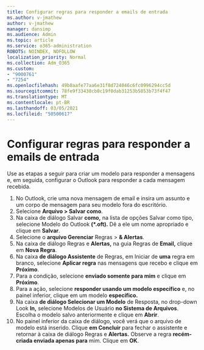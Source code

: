 ```yaml
---
title: Configurar regras para responder a emails de entrada
ms.author: v-jmathew
author: v-jmathew
manager: dansimp
ms.audience: Admin
ms.topic: article
ms.service: o365-administration
ROBOTS: NOINDEX, NOFOLLOW
localization_priority: Normal
ms.collection: Adm_O365
ms.custom:
- "9000761"
- "7254"
ms.openlocfilehash: 49b8aafe77aa6e31f8d724046c6fc0996294cc5d
ms.sourcegitcommit: 78fe9f33438cb0c19f0dab31253b5853b73f4f47
ms.translationtype: MT
ms.contentlocale: pt-BR
ms.lasthandoff: 03/05/2021
ms.locfileid: "50500617"
---
```

# <a name="set-up-rules-to-reply-to-incoming-emails"></a>Configurar regras para responder a emails de entrada

Use as etapas a seguir para criar um modelo para responder a mensagens e, em seguida, configurar o Outlook para responder a cada mensagem recebida.

1. No Outlook, crie uma nova mensagem de email e insira um assunto e um corpo de mensagem para seu modelo fora do escritório.
2. Selecione **Arquivo > Salvar como**.
3. Na caixa de diálogo Salvar  **como,** na lista de opções Salvar como tipo, selecione Modelo do Outlook **(*.oft).** Dê a ele um nome apropriado e clique em **Salvar**.
4. Selecione o **arquivo Gerenciar** Regras  >  **& Alertas**.
5. Na caixa de diálogo Regras e **Alertas,** na guia Regras de **Email,** clique em **Nova Regra**.
6. Na caixa **de diálogo Assistente** de Regras, em Iniciar de **uma** regra em branco, selecione **Aplicar regra** nas mensagens que recebo e clique em **Próximo**.
7. Para a condição, selecione **enviado somente para mim** e clique em **Próximo**.
8. Para a ação, selecione **responder usando um modelo específico** e, no painel inferior, clique em um modelo **específico.**
9. Na caixa **de diálogo Selecionar um Modelo** de Resposta, no drop-down Look **In,** selecione Modelos de Usuário **no Sistema de Arquivos**. Escolha o modelo salvo anteriormente e clique em **Abrir**.
10. No painel inferior da caixa de diálogo, você verá que o arquivo de modelo está inserido. Clique **em Concluir** para fechar o assistente e retornar à caixa de diálogo Regras e **Alertas.** Observe a regra **recém-criada enviada apenas para** mim. Clique em **OK**.
